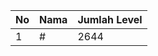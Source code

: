 | No | Nama            | Jumlah Level |
|----|-----------------|--------------|
| 1  | #    |    2644        |
